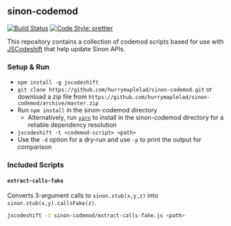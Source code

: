 ## sinon-codemod

[![Build Status](https://img.shields.io/travis/hurrymaplelad/sinon-codemod.svg?style=flat-square)](https://travis-ci.org/hurrymaplelad/sinon-codemod) [![Code Style: prettier](https://img.shields.io/badge/code_style-prettier-ff69b4.svg?style=flat-square)](https://github.com/prettier/prettier)

This repository contains a collection of codemod scripts based for use with
[JSCodeshift](https://github.com/facebook/jscodeshift) that help update Sinon APIs.

### Setup & Run

* `npm install -g jscodeshift`
* `git clone https://github.com/hurrymaplelad/sinon-codemod.git` or download a zip file
  from `https://github.com/hurrymaplelad/sinon-codemod/archive/master.zip`
* Run `npm install` in the sinon-codemod directory
  * Alternatively, run [`yarn`](https://yarnpkg.com/) to install in the
    sinon-codemod directory for a reliable dependency resolution
* `jscodeshift -t <codemod-script> <path>`
* Use the `-d` option for a dry-run and use `-p` to print the output
  for comparison

### Included Scripts

#### `extract-calls-fake`

Converts 3-argument calls to `sinon.stub(x,y,z)` into `sinon.stub(x,y).callsFake(z)`.

```sh
jscodeshift -t sinon-codemod/extract-calls-fake.js <path>
```
